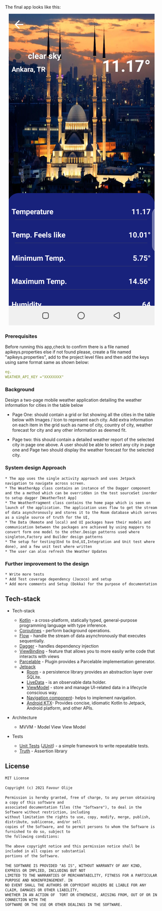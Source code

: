 The final app looks like this:

<p align="center"><img src="assets/screen2.png" /></p>


### Prerequisites

Before running this app,check to confirm there is a file named apikeys.properties else if not found please, create a file named "apikeys.properties", add to the project level files and then add the keys using same format same as  shown below:

```yaml
eg.
WEATHER_API_KEY ="XXXXXXXX"
```

### Background

Design a two-page mobile weather application detailing the weather information for  cities in the table below

 * Page One:
  should contain a grid or list showing all the cities in the table below with  Images / Icon to represent each city. Add extra information on each item in the grid  such as name of city, country of city, weather forecast for city and any other  information as deemed fit.

 * Page two:
  this should contain a detailed weather report of the selected city in page  one above. A user should be able to select any city in page one and Page two should  display the weather forecast for the selected city.


### System design Approach

    * The app uses the single activity approach and uses Jetpack navigation to navigate across screen.
    * The WeatherApp class contains an instance of the Dagger component and the a method which can be overridden in the test sourceSet inorder to setup dagger [WeatherTest App]
    * The WeatherFragment class contains the home page which is seen on launch of the application. The application uses flow to get the stream of data asynchronously and stores it to the Room database which serves as a single source of truth for the UI,
    * The Data (Remote and local) and UI packages have their models and communication between the packages are achieved by using mappers to convert form one model to the other.Design patterns used where singleton,Factory and Builder design patterns
    * The setup for testing(End to End,UI,Integration and Unit test where done), and a few unit test where written
    * The user can also refresh the Weather Updates


### Further improvement to the design
    * Write more tests
    * Add Test coverage dependency (Jacoco) and setup
    * Add more comments and Setup (Dokka) for the purpose of documentation

## Tech-stack

* Tech-stack
    * [Kotlin](https://kotlinlang.org/) - a cross-platform, statically typed, general-purpose programming language with type inference.
    * [Coroutines](https://kotlinlang.org/docs/reference/coroutines-overview.html) - perform background operations.
    * [Flow](https://kotlinlang.org/docs/reference/coroutines/flow.html) - handle the stream of data asynchronously that executes sequentially.
    * [Dagger](https://github.com/google/dagger) - handles dependency injection
    * [ViewBinding](https://developer.android.com/topic/libraries/view-binding) - feature that allows you to more easily write code that interacts with views
    * [Parcelable](https://developer.android.com/kotlin/parcelize) - Plugin provides a Parcelable implementation generator.
    * [Jetpack](https://developer.android.com/jetpack)
        * [Room](https://developer.android.com/topic/libraries/architecture/room) - a persistence library provides an abstraction layer over SQLite.
        * [LiveData](https://developer.android.com/topic/libraries/architecture/livedata) - is an observable data holder.
        * [ViewModel](https://developer.android.com/topic/libraries/architecture/viewmodel) - store and manage UI-related data in a lifecycle conscious way.
        * [Navigation component](https://developer.android.com/guide/navigation)- helps to implement navigation.
        * [Android KTX](https://developer.android.com/kotlin/ktx)- Provides concise, idiomatic Kotlin to Jetpack, Android platform, and other APIs.


* Architecture
    * MVVM - Model View View Model

* Tests
    * [Unit Tests](https://en.wikipedia.org/wiki/Unit_testing) ([JUnit](https://junit.org/junit4/)) - a simple framework to write repeatable tests.
    * [Truth](https://github.com/google/truth) - Assertion library

## License
```
MIT License

Copyright (c) 2021 Favour Olije

Permission is hereby granted, free of charge, to any person obtaining a copy of this software and
associated documentation files (the "Software"), to deal in the Software without restriction, including
without limitation the rights to use, copy, modify, merge, publish, distribute, sublicense, and/or sell
copies of the Software, and to permit persons to whom the Software is furnished to do so, subject to
the following conditions:

The above copyright notice and this permission notice shall be included in all copies or substantial
portions of the Software.

THE SOFTWARE IS PROVIDED "AS IS", WITHOUT WARRANTY OF ANY KIND, EXPRESS OR IMPLIED, INCLUDING BUT NOT
LIMITED TO THE WARRANTIES OF MERCHANTABILITY, FITNESS FOR A PARTICULAR PURPOSE AND NONINFRINGEMENT. IN
NO EVENT SHALL THE AUTHORS OR COPYRIGHT HOLDERS BE LIABLE FOR ANY CLAIM, DAMAGES OR OTHER LIABILITY,
WHETHER IN AN ACTION OF  TORT OR OTHERWISE, ARISING FROM, OUT OF OR IN CONNECTION WITH THE
SOFTWARE OR THE USE OR OTHER DEALINGS IN THE SOFTWARE.
```
